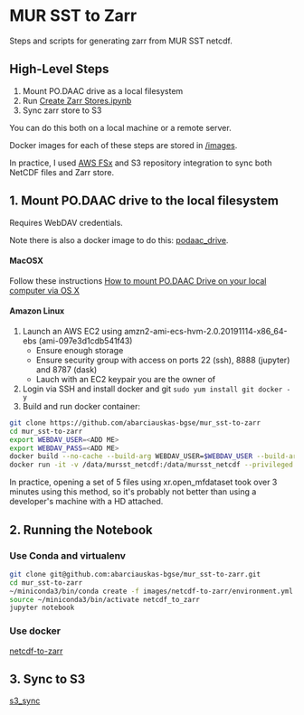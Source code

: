 # MUR SST to Zarr

Steps and scripts for generating zarr from MUR SST netcdf.

## High-Level Steps

1. Mount PO.DAAC drive as a local filesystem
2. Run [Create Zarr Stores.ipynb](https://github.com/abarciauskas-bgse/mur_sst-to-zarr/blob/master/images/netcdf-to-zarr/Create-Append-Test-Zarr.ipynb)
3. Sync zarr store to S3

You can do this both on a local machine or a remote server.

Docker images for each of these steps are stored in [/images](https://github.com/abarciauskas-bgse/mur_sst-to-zarr/tree/master/images).

In practice, I used [AWS FSx](https://aws.amazon.com/fsx/) and S3 repository integration to sync both NetCDF files and Zarr store.

## 1. Mount PO.DAAC drive to the local filesystem

Requires WebDAV credentials.

Note there is also a docker image to do this: [podaac_drive](https://github.com/abarciauskas-bgse/mur_sst-to-zarr/tree/master/images/data-staging/podaac_drive).

#### MacOSX

Follow these instructions [How to mount PO.DAAC Drive on your local computer via OS X](https://podaac.jpl.nasa.gov/forum/viewtopic.php?f=75&t=1020)

#### Amazon Linux

1. Launch an AWS EC2 using amzn2-ami-ecs-hvm-2.0.20191114-x86_64-ebs (ami-097e3d1cdb541f43)
    * Ensure enough storage
    * Ensure security group with access on ports 22 (ssh), 8888 (jupyter) and 8787 (dask)
    * Lauch with an EC2 keypair you are the owner of
2. Login via SSH and install docker and git `sudo yum install git docker -y`
3. Build and run docker container:

```sh
git clone https://github.com/abarciauskas-bgse/mur_sst-to-zarr
cd mur_sst-to-zarr
export WEBDAV_USER=<ADD ME>
export WEBDAV_PASS=<ADD ME>
docker build --no-cache --build-arg WEBDAV_USER=$WEBDAV_USER --build-arg WEBDAV_PASS=$WEBDAV_PASS -t mursst_to_zarr .
docker run -it -v /data/mursst_netcdf:/data/mursst_netcdf --privileged --cap-add=SYS_ADMIN --device /dev/fuse mursst_to_zarr
```

In practice, opening a set of 5 files using xr.open_mfdataset took over 3 minutes using this method, so it's probably not better than using a developer's machine with a HD attached.

## 2. Running the Notebook

### Use Conda and virtualenv

```bash
git clone git@github.com:abarciauskas-bgse/mur_sst-to-zarr.git
cd mur_sst-to-zarr
~/miniconda3/bin/conda create -f images/netcdf-to-zarr/environment.yml
source ~/miniconda3/bin/activate netcdf_to_zarr
jupyter notebook
```

### Use docker

[netcdf-to-zarr](https://github.com/abarciauskas-bgse/mur_sst-to-zarr/tree/master/images/netcdf-to-zarr)

## 3. Sync to S3

[s3_sync](https://github.com/abarciauskas-bgse/mur_sst-to-zarr/tree/master/images/data-staging/s3_sync)

